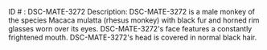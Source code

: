 ID # : DSC-MATE-3272
Description: DSC-MATE-3272 is a male monkey of the species Macaca mulatta (rhesus monkey) with black fur and horned rim glasses worn over its eyes. DSC-MATE-3272's face features a constantly frightened mouth. DSC-MATE-3272's head is covered in normal black hair.